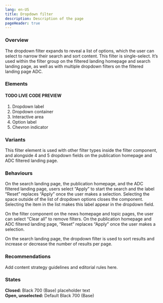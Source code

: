 ```yaml
---
lang: en-US
title: Dropdown filter
description: Description of the page
pageHeader: true
---
```


### Overview
The dropdown filter expands to reveal a list of options, which the user can select to narrow their search and sort content. This filter is single-select. It’s used within the filter group on the filtered landing homepage and search landing page, as well as with multiple dropdown filters on the filtered landing page ADC.

### Elements
#### TODO LIVE CODE PREVIEW

1. Dropdown label
2. Dropdown container
3. Interactive area
4. Option label
5. Chevron indicator

### Variants
This filter element is used with other filter types inside the filter component, and alongside 4 and 5 dropdown fields on the publication homepage and ADC filtered landing page.

### Behaviours
On the search landing page, the publication homepage, and the ADC filtered landing page, users select “Apply” to start the search and the label “Reset” replaces “Apply” once the user makes a selection.
Selecting the space outside of the list of dropdown options closes the component. Selecting the item in the list makes this label appear in the dropdown field.  

On the filter component on the news homepage and topic pages, the user can select “Clear all” to remove filters. On the publication homepage and ADC filtered landing page, “Reset” replaces “Apply” once the user makes a selection.

On the search landing page, the dropdown filter is used to sort results and increase or decrease the number of results per page.

### Recommendations
Add content strategy guidelines and editorial rules here.

### States
<strong>Closed:</strong> Black 700 (Base) placeholder text  
<strong>Open, unselected:</strong> Default Black 700 (Base)